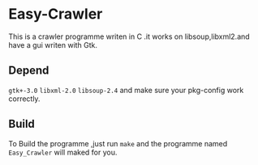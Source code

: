 Easy-Crawler
============
This is a crawler programme writen in C .it works on libsoup,libxml2.and have a gui writen with Gtk.

Depend
------
`gtk+-3.0` `libxml-2.0` `libsoup-2.4`
and make sure your pkg-config work correctly.

Build
-----
To Build the programme ,just run `make` and the programme named `Easy_Crawler` will maked for you.
